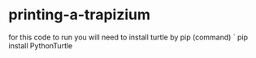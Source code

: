# printing-a-trapizium

for this code to run you will need to install turtle by pip (command) ` pip install PythonTurtle  
